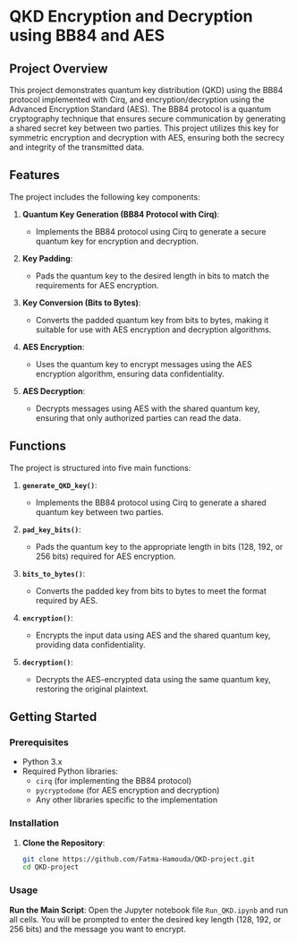 # QKD Encryption and Decryption using BB84 and AES

## Project Overview

This project demonstrates quantum key distribution (QKD) using the BB84 protocol implemented with Cirq, and encryption/decryption using the Advanced Encryption Standard (AES). The BB84 protocol is a quantum cryptography technique that ensures secure communication by generating a shared secret key between two parties. This project utilizes this key for symmetric encryption and decryption with AES, ensuring both the secrecy and integrity of the transmitted data.

## Features

The project includes the following key components:

1. **Quantum Key Generation (BB84 Protocol with Cirq)**: 
   - Implements the BB84 protocol using Cirq to generate a secure quantum key for encryption and decryption.

2. **Key Padding**: 
   - Pads the quantum key to the desired length in bits to match the requirements for AES encryption.

3. **Key Conversion (Bits to Bytes)**: 
   - Converts the padded quantum key from bits to bytes, making it suitable for use with AES encryption and decryption algorithms.

4. **AES Encryption**:
   - Uses the quantum key to encrypt messages using the AES encryption algorithm, ensuring data confidentiality.

5. **AES Decryption**:
   - Decrypts messages using AES with the shared quantum key, ensuring that only authorized parties can read the data.

## Functions

The project is structured into five main functions:

1. **`generate_QKD_key()`**: 
   - Implements the BB84 protocol using Cirq to generate a shared quantum key between two parties.
   
2. **`pad_key_bits()`**: 
   - Pads the quantum key to the appropriate length in bits (128, 192, or 256 bits) required for AES encryption.

3. **`bits_to_bytes()`**: 
   - Converts the padded key from bits to bytes to meet the format required by AES.

4. **`encryption()`**: 
   - Encrypts the input data using AES and the shared quantum key, providing data confidentiality.

5. **`decryption()`**: 
   - Decrypts the AES-encrypted data using the same quantum key, restoring the original plaintext.

## Getting Started

### Prerequisites

- Python 3.x
- Required Python libraries:
  - `cirq` (for implementing the BB84 protocol)
  - `pycryptodome` (for AES encryption and decryption)
  - Any other libraries specific to the implementation

### Installation

1. **Clone the Repository**:

   ```bash
   git clone https://github.com/Fatma-Hamouda/QKD-project.git
   cd QKD-project

### Usage 

**Run the Main Script**:
Open the Jupyter notebook file `Run_QKD.ipynb` and run all cells. You will be prompted to enter the desired key length (128, 192, or 256 bits) and the message you want to encrypt.


